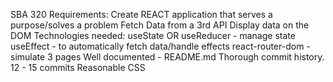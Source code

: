 SBA 320 Requirements:
Create REACT application that serves a purpose/solves a problem
Fetch Data from a 3rd API
Display data on the DOM
Technologies needed:
useState OR useReducer - manage state
useEffect - to automatically fetch data/handle effects
react-router-dom - simulate 3 pages
Well documented - README.md
Thorough commit history.  12 - 15 commits
Reasonable CSS